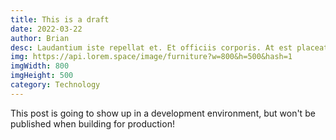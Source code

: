 ```yaml
---
title: This is a draft
date: 2022-03-22
author: Brian
desc: Laudantium iste repellat et. Et officiis corporis. At est placeat voluptas aut. Soluta dolor quae quae tempora. Voluptatibus quibusdam natus. Facilis ea repellendus expedita voluptatum rerum autem.
img: https://api.lorem.space/image/furniture?w=800&h=500&hash=1
imgWidth: 800
imgHeight: 500
category: Technology
---
```


This post is going to show up in a development environment, but won't be published when building for production!
